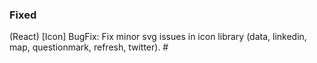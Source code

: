 ### Fixed

(React) [Icon] BugFix: Fix minor svg issues in icon library (data, linkedin, map, questionmark, refresh, twitter). #
